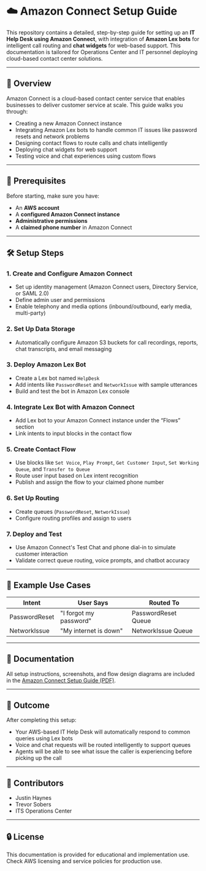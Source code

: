 
# ☁️ Amazon Connect Setup Guide

This repository contains a detailed, step-by-step guide for setting up an **IT Help Desk using Amazon Connect**, with integration of **Amazon Lex bots** for intelligent call routing and **chat widgets** for web-based support. This documentation is tailored for Operations Center and IT personnel deploying cloud-based contact center solutions.

---

## 📘 Overview

Amazon Connect is a cloud-based contact center service that enables businesses to deliver customer service at scale. This guide walks you through:

- Creating a new Amazon Connect instance
- Integrating Amazon Lex bots to handle common IT issues like password resets and network problems
- Designing contact flows to route calls and chats intelligently
- Deploying chat widgets for web support
- Testing voice and chat experiences using custom flows

---

## 🧰 Prerequisites

Before starting, make sure you have:

- An **AWS account**
- A **configured Amazon Connect instance**
- **Administrative permissions**
- A **claimed phone number** in Amazon Connect

---

## 🛠️ Setup Steps

### 1. Create and Configure Amazon Connect
- Set up identity management (Amazon Connect users, Directory Service, or SAML 2.0)
- Define admin user and permissions
- Enable telephony and media options (inbound/outbound, early media, multi-party)

### 2. Set Up Data Storage
- Automatically configure Amazon S3 buckets for call recordings, reports, chat transcripts, and email messaging

### 3. Deploy Amazon Lex Bot
- Create a Lex bot named `HelpDesk`
- Add intents like `PasswordReset` and `NetworkIssue` with sample utterances
- Build and test the bot in Amazon Lex console

### 4. Integrate Lex Bot with Amazon Connect
- Add Lex bot to your Amazon Connect instance under the “Flows” section
- Link intents to input blocks in the contact flow

### 5. Create Contact Flow
- Use blocks like `Set Voice`, `Play Prompt`, `Get Customer Input`, `Set Working Queue`, and `Transfer to Queue`
- Route user input based on Lex intent recognition
- Publish and assign the flow to your claimed phone number

### 6. Set Up Routing
- Create queues (`PasswordReset`, `NetworkIssue`)
- Configure routing profiles and assign to users

### 7. Deploy and Test
- Use Amazon Connect's Test Chat and phone dial-in to simulate customer interaction
- Validate correct queue routing, voice prompts, and chatbot accuracy

---

## 🧪 Example Use Cases

| Intent         | User Says                             | Routed To         |
|----------------|----------------------------------------|-------------------|
| PasswordReset  | "I forgot my password"                | PasswordReset Queue |
| NetworkIssue   | "My internet is down"                 | NetworkIssue Queue |

---

## 📄 Documentation

All setup instructions, screenshots, and flow design diagrams are included in the [Amazon Connect Setup Guide (PDF)](./Amazon%20Connect%20Setup%20Guide.pdf).

---

## 🏁 Outcome

After completing this setup:
- Your AWS-based IT Help Desk will automatically respond to common queries using Lex bots
- Voice and chat requests will be routed intelligently to support queues
- Agents will be able to see what issue the caller is experiencing before picking up the call

---

## 🧠 Contributors

- Justin Haynes  
- Trevor Sobers  
- ITS Operations Center

---

## 🔒 License

This documentation is provided for educational and implementation use. Check AWS licensing and service policies for production use.

